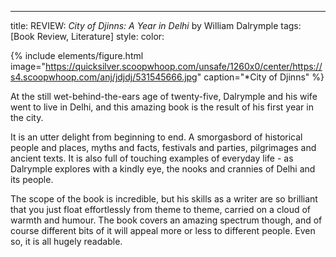 ---
title: REVIEW: *City of Djinns: A Year in Delhi* by William Dalrymple
tags: [Book Review, Literature]
style: 
color: 

{% include elements/figure.html image="https://quicksilver.scoopwhoop.com/unsafe/1260x0/center/https://s4.scoopwhoop.com/anj/jdjdj/531545666.jpg" caption="*City of Djinns" %}

At the still wet-behind-the-ears age of twenty-five, Dalrymple and his wife went to live in Delhi, and this amazing book is the result of his first year in the city.

It is an utter delight from beginning to end. A smorgasbord of historical people and places, myths and facts, festivals and parties, pilgrimages and ancient texts. It is also full of touching examples of everyday life - as Dalrymple explores with a kindly eye, the nooks and crannies of Delhi and its people.

The scope of the book is incredible, but his skills as a writer are so brilliant that you just float effortlessly from theme to theme, carried on a cloud of warmth and humour. The book covers an amazing spectrum though, and of course different bits of it will appeal more or less to different people. Even so, it is all hugely readable.

